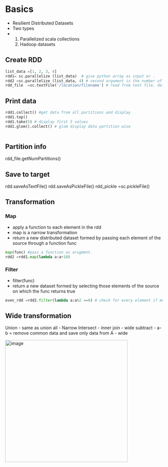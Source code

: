 # Basics
- Resilient Distributed Datasets
- Two types
- 1. Parallelized scala collections
  2. Hadoop datasets
## Create RDD
```python
list_data =[1, 2, 3, 4]
rdd1= sc.parallelize (list_data)  # give python array as input or .
rdd2 =sc.parallelize (list_data, 4) # second argument is the number of partitions, default is 8
rdd_file  =sc.textFile('/location/filename') # read from text file, default partitions is 2

```

## Print data
```python
rdd1.collect() #get data from all partitions and display
rdd1.top()
rdd1.take(5) # display first 5 values
rdd1.glom().collect() # glom display data partition wise
 
```

## Partition info

rdd_file.getNumPartitions()


## Save to target

rdd.saveAsTextFile()
rdd.saveAsPickleFile()
rdd_pickle =sc.pickleFile() 

## Transformation
### Map
- apply a function to each element in the rdd
- map is a narrow transformation
- return a new distributed dataset formed by passing each element of the source through a function func
```python
map(func) #pass a function as arugment.
rdd2 =rdd1.map(lambda a:a+10)
```


### Filter
- filter(func)
- return a new dataset formed by selecting those elements of the source on which the func returns true

```python
even_rdd =rdd2.filter(lambda a:a%2 ==0) # check for every element if mod 2 is zero
```
## Wide transformation
Union - same as union all - Narrow
Intersect - inner join  - wide
subtract - a-b = remove common data and save only data from A - wide

<img width="391" alt="image" src="https://github.com/deepakgowtham/Datascience_Basics/assets/47908891/23f65d26-62d8-4059-8f2f-1dea8455ebe3">

